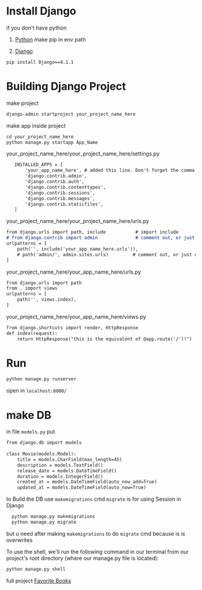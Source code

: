 # Install Django
if you don't have python 
1. [Python](https://www.python.org/downloads/)
make pip in env path

2. [Django](https://www.djangoproject.com/download/)

```md
pip install Django==4.1.1
````
# Building Django Project 
make project
```md
django-admin startproject your_project_name_here
````
make app inside project
```md
cd your_project_name_here
python manage.py startapp App_Name
````

your_project_name_here/your_project_name_here/settings.py
```md
   INSTALLED_APPS = [
       'your_app_name_here', # added this line. Don't forget the comma!!
       'django.contrib.admin',
       'django.contrib.auth',
       'django.contrib.contenttypes',
       'django.contrib.sessions',
       'django.contrib.messages',
       'django.contrib.staticfiles',
   ]    
````

your_project_name_here/your_project_name_here/urls.py
```md
from django.urls import path, include           # import include
# from django.contrib import admin              # comment out, or just delete
urlpatterns = [
    path('', include('your_app_name_here.urls')),	   
    # path('admin/', admin.sites.urls)         # comment out, or just delete
]
````

your_project_name_here/your_app_name_here/urls.py
```md
from django.urls import path     
from . import views
urlpatterns = [
    path('', views.index),	   
]
````

your_project_name_here/your_app_name_here/views.py
```md
from django.shortcuts import render, HttpResponse
def index(request):
    return HttpResponse("this is the equivalent of @app.route('/')!")
````

# Run 

```md
python manage.py runserver
````
open in `localhost:8000/`


# make DB

in file `models.py` put 
```md
from django.db import models
    
class Movie(models.Model):
    title = models.CharField(max_length=45)
    description = models.TextField()
    release_date = models.DateTimeField()
    duration = models.IntegerField()
    created_at = models.DateTimeField(auto_now_add=True)
    updated_at = models.DateTimeField(auto_now=True)
````

to Build the DB use `makemigrations` cmd
`migrate` is for using Session in Django

```md
  python manage.py makemigrations
  python manage.py migrate
````

but u need after making `makemigrations` to do `migrate` cmd because is is overwrites 



To use the shell, we'll run the following command in our terminal from our project's root directory (where our manage.py file is located):

```md
python manage.py shell
````

full project 
[Favorite Books](https://github.com/EsraaAlsharit/SDA_SoftwareDev/tree/main/SOFTWARE%20WEB%20DEVELOPMENT%20-%20PYTHON/Django/Favorite%20Books)